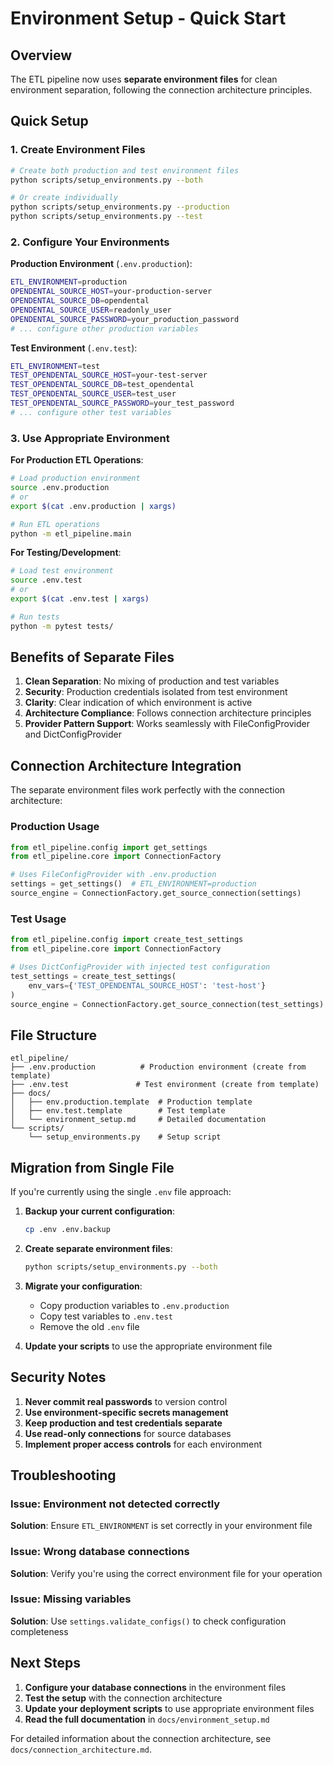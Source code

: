# Environment Setup - Quick Start

## Overview

The ETL pipeline now uses **separate environment files** for clean environment separation, following the connection architecture principles.

## Quick Setup

### 1. Create Environment Files

```bash
# Create both production and test environment files
python scripts/setup_environments.py --both

# Or create individually
python scripts/setup_environments.py --production
python scripts/setup_environments.py --test
```

### 2. Configure Your Environments

**Production Environment** (`.env.production`):
```bash
ETL_ENVIRONMENT=production
OPENDENTAL_SOURCE_HOST=your-production-server
OPENDENTAL_SOURCE_DB=opendental
OPENDENTAL_SOURCE_USER=readonly_user
OPENDENTAL_SOURCE_PASSWORD=your_production_password
# ... configure other production variables
```

**Test Environment** (`.env.test`):
```bash
ETL_ENVIRONMENT=test
TEST_OPENDENTAL_SOURCE_HOST=your-test-server
TEST_OPENDENTAL_SOURCE_DB=test_opendental
TEST_OPENDENTAL_SOURCE_USER=test_user
TEST_OPENDENTAL_SOURCE_PASSWORD=your_test_password
# ... configure other test variables
```

### 3. Use Appropriate Environment

**For Production ETL Operations**:
```bash
# Load production environment
source .env.production
# or
export $(cat .env.production | xargs)

# Run ETL operations
python -m etl_pipeline.main
```

**For Testing/Development**:
```bash
# Load test environment
source .env.test
# or
export $(cat .env.test | xargs)

# Run tests
python -m pytest tests/
```

## Benefits of Separate Files

1. **Clean Separation**: No mixing of production and test variables
2. **Security**: Production credentials isolated from test environment
3. **Clarity**: Clear indication of which environment is active
4. **Architecture Compliance**: Follows connection architecture principles
5. **Provider Pattern Support**: Works seamlessly with FileConfigProvider and DictConfigProvider

## Connection Architecture Integration

The separate environment files work perfectly with the connection architecture:

### Production Usage
```python
from etl_pipeline.config import get_settings
from etl_pipeline.core import ConnectionFactory

# Uses FileConfigProvider with .env.production
settings = get_settings()  # ETL_ENVIRONMENT=production
source_engine = ConnectionFactory.get_source_connection(settings)
```

### Test Usage
```python
from etl_pipeline.config import create_test_settings
from etl_pipeline.core import ConnectionFactory

# Uses DictConfigProvider with injected test configuration
test_settings = create_test_settings(
    env_vars={'TEST_OPENDENTAL_SOURCE_HOST': 'test-host'}
)
source_engine = ConnectionFactory.get_source_connection(test_settings)
```

## File Structure

```
etl_pipeline/
├── .env.production          # Production environment (create from template)
├── .env.test               # Test environment (create from template)
├── docs/
│   ├── env.production.template  # Production template
│   ├── env.test.template        # Test template
│   └── environment_setup.md     # Detailed documentation
└── scripts/
    └── setup_environments.py    # Setup script
```

## Migration from Single File

If you're currently using the single `.env` file approach:

1. **Backup your current configuration**:
   ```bash
   cp .env .env.backup
   ```

2. **Create separate environment files**:
   ```bash
   python scripts/setup_environments.py --both
   ```

3. **Migrate your configuration**:
   - Copy production variables to `.env.production`
   - Copy test variables to `.env.test`
   - Remove the old `.env` file

4. **Update your scripts** to use the appropriate environment file

## Security Notes

1. **Never commit real passwords** to version control
2. **Use environment-specific secrets management**
3. **Keep production and test credentials separate**
4. **Use read-only connections** for source databases
5. **Implement proper access controls** for each environment

## Troubleshooting

### Issue: Environment not detected correctly
**Solution**: Ensure `ETL_ENVIRONMENT` is set correctly in your environment file

### Issue: Wrong database connections
**Solution**: Verify you're using the correct environment file for your operation

### Issue: Missing variables
**Solution**: Use `settings.validate_configs()` to check configuration completeness

## Next Steps

1. **Configure your database connections** in the environment files
2. **Test the setup** with the connection architecture
3. **Update your deployment scripts** to use appropriate environment files
4. **Read the full documentation** in `docs/environment_setup.md`

For detailed information about the connection architecture, see `docs/connection_architecture.md`. 
